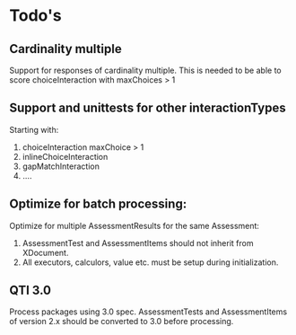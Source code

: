 # Todo's

## Cardinality multiple

Support for responses of cardinality multiple. This is needed to be able to score choiceInteraction with maxChoices > 1

## Support and unittests for other interactionTypes

Starting with:

1. choiceInteraction maxChoice > 1
2. inlineChoiceInteraction
3. gapMatchInteraction
4. ....

## Optimize for batch processing:

Optimize for multiple AssessmentResults for the same Assessment:

1. AssessmentTest and AssessmentItems should not inherit from XDocument. 
2. All executors, calculors, value etc. must be setup during initialization. 



##  QTI 3.0

Process packages using 3.0 spec. AssessmentTests and AssessmentItems of version 2.x should be converted to 3.0 before processing.
